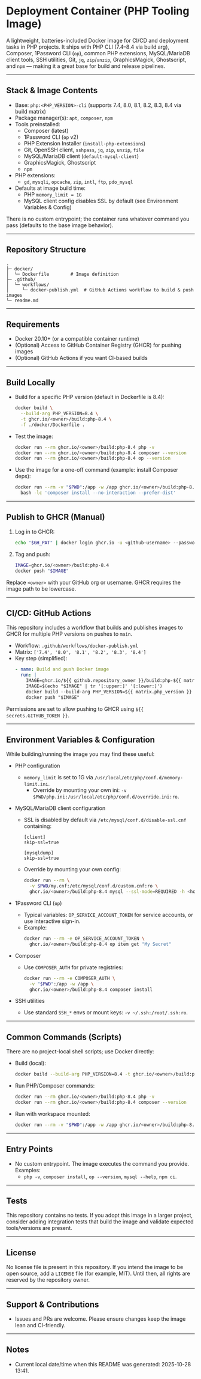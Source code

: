 # Deployment Container (PHP Tooling Image)

A lightweight, batteries-included Docker image for CI/CD and deployment tasks in PHP projects. It ships with PHP CLI (7.4–8.4 via build arg), Composer, 1Password CLI (`op`), common PHP extensions, MySQL/MariaDB client tools, SSH utilities, Git, `jq`, `zip`/`unzip`, GraphicsMagick, Ghostscript, and `npm` — making it a great base for build and release pipelines.

---

## Stack & Image Contents
- Base: `php:<PHP_VERSION>-cli` (supports 7.4, 8.0, 8.1, 8.2, 8.3, 8.4 via build matrix)
- Package manager(s): `apt`, `composer`, `npm`
- Tools preinstalled:
  - Composer (latest)
  - 1Password CLI (`op` v2)
  - PHP Extension Installer (`install-php-extensions`)
  - Git, OpenSSH client, `sshpass`, `jq`, `zip`, `unzip`, `file`
  - MySQL/MariaDB client (`default-mysql-client`)
  - GraphicsMagick, Ghostscript
  - `npm`
- PHP extensions:
  - `gd`, `mysqli`, `opcache`, `zip`, `intl`, `ftp`, `pdo_mysql`
- Defaults at image build time:
  - PHP `memory_limit = 1G`
  - MySQL client config disables SSL by default (see Environment Variables & Config)

There is no custom entrypoint; the container runs whatever command you pass (defaults to the base image behavior).

---

## Repository Structure
```
.
├─ docker/
│  └─ Dockerfile        # Image definition
├─ .github/
│  └─ workflows/
│     └─ docker-publish.yml  # GitHub Actions workflow to build & push images
└─ readme.md
```

---

## Requirements
- Docker 20.10+ (or a compatible container runtime)
- (Optional) Access to GitHub Container Registry (GHCR) for pushing images
- (Optional) GitHub Actions if you want CI-based builds

---

## Build Locally
- Build for a specific PHP version (default in Dockerfile is 8.4):
  ```bash
  docker build \
    --build-arg PHP_VERSION=8.4 \
    -t ghcr.io/<owner>/build:php-8.4 \
    -f ./docker/Dockerfile .
  ```

- Test the image:
  ```bash
  docker run --rm ghcr.io/<owner>/build:php-8.4 php -v
  docker run --rm ghcr.io/<owner>/build:php-8.4 composer --version
  docker run --rm ghcr.io/<owner>/build:php-8.4 op --version
  ```

- Use the image for a one-off command (example: install Composer deps):
  ```bash
  docker run --rm -v "$PWD":/app -w /app ghcr.io/<owner>/build:php-8.4 \
    bash -lc 'composer install --no-interaction --prefer-dist'
  ```

---

## Publish to GHCR (Manual)
1. Log in to GHCR:
   ```bash
   echo "$GH_PAT" | docker login ghcr.io -u <github-username> --password-stdin
   ```
2. Tag and push:
   ```bash
   IMAGE=ghcr.io/<owner>/build:php-8.4
   docker push "$IMAGE"
   ```

Replace `<owner>` with your GitHub org or username. GHCR requires the image path to be lowercase.

---

## CI/CD: GitHub Actions
This repository includes a workflow that builds and publishes images to GHCR for multiple PHP versions on pushes to `main`.

- Workflow: `.github/workflows/docker-publish.yml`
- Matrix: `['7.4', '8.0', '8.1', '8.2', '8.3', '8.4']`
- Key step (simplified):
  ```yaml
  - name: Build and push Docker image
    run: |
      IMAGE=ghcr.io/${{ github.repository_owner }}/build:php-${{ matrix.php_version }}
      IMAGE=$(echo "$IMAGE" | tr '[:upper:]' '[:lower:]')
      docker build --build-arg PHP_VERSION=${{ matrix.php_version }} -t "$IMAGE" -f ./docker/Dockerfile .
      docker push "$IMAGE"
  ```

Permissions are set to allow pushing to GHCR using `${{ secrets.GITHUB_TOKEN }}`.

---

## Environment Variables & Configuration
While building/running the image you may find these useful:

- PHP configuration
  - `memory_limit` is set to 1G via `/usr/local/etc/php/conf.d/memory-limit.ini`.
    - Override by mounting your own ini: `-v $PWD/php.ini:/usr/local/etc/php/conf.d/override.ini:ro`.

- MySQL/MariaDB client configuration
  - SSL is disabled by default via `/etc/mysql/conf.d/disable-ssl.cnf` containing:
    ```
    [client]
    skip-ssl=true

    [mysqldump]
    skip-ssl=true
    ```
  - Override by mounting your own config:
    ```bash
    docker run --rm \
      -v $PWD/my.cnf:/etc/mysql/conf.d/custom.cnf:ro \
      ghcr.io/<owner>/build:php-8.4 mysql --ssl-mode=REQUIRED -h <host>
    ```

- 1Password CLI (`op`)
  - Typical variables: `OP_SERVICE_ACCOUNT_TOKEN` for service accounts, or use interactive sign-in.
  - Example:
    ```bash
    docker run --rm -e OP_SERVICE_ACCOUNT_TOKEN \
      ghcr.io/<owner>/build:php-8.4 op item get "My Secret"
    ```

- Composer
  - Use `COMPOSER_AUTH` for private registries:
    ```bash
    docker run --rm -e COMPOSER_AUTH \
      -v "$PWD":/app -w /app \
      ghcr.io/<owner>/build:php-8.4 composer install
    ```

- SSH utilities
  - Use standard `SSH_*` envs or mount keys: `-v ~/.ssh:/root/.ssh:ro`.

---

## Common Commands (Scripts)
There are no project-local shell scripts; use Docker directly:

- Build (local):
  ```bash
  docker build --build-arg PHP_VERSION=8.4 -t ghcr.io/<owner>/build:php-8.4 -f docker/Dockerfile .
  ```
- Run PHP/Composer commands:
  ```bash
  docker run --rm ghcr.io/<owner>/build:php-8.4 php -v
  docker run --rm ghcr.io/<owner>/build:php-8.4 composer --version
  ```
- Run with workspace mounted:
  ```bash
  docker run --rm -v "$PWD":/app -w /app ghcr.io/<owner>/build:php-8.4 bash -lc 'composer install && npm --version'
  ```

---

## Entry Points
- No custom entrypoint. The image executes the command you provide. Examples:
  - `php -v`, `composer install`, `op --version`, `mysql --help`, `npm ci`.

---

## Tests
This repository contains no tests. If you adopt this image in a larger project, consider adding integration tests that build the image and validate expected tools/versions are present.

---

## License
No license file is present in this repository. If you intend the image to be open source, add a `LICENSE` file (for example, MIT). Until then, all rights are reserved by the repository owner.

---

## Support & Contributions
- Issues and PRs are welcome. Please ensure changes keep the image lean and CI-friendly.

---

## Notes
- Current local date/time when this README was generated: 2025-10-28 13:41.
